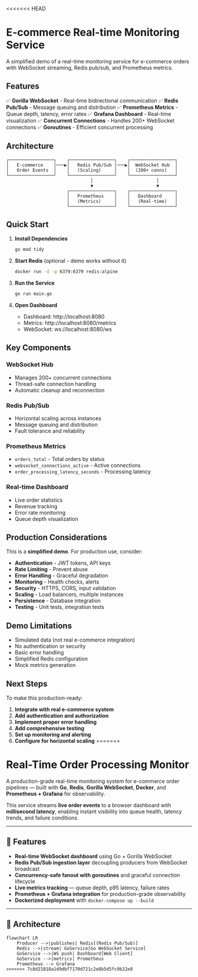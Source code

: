 <<<<<<< HEAD
# E-commerce Real-time Monitoring Service

A simplified demo of a real-time monitoring service for e-commerce orders with WebSocket streaming, Redis pub/sub, and Prometheus metrics.

## Features

✅ **Gorilla WebSocket** - Real-time bidirectional communication
✅ **Redis Pub/Sub** - Message queuing and distribution
✅ **Prometheus Metrics** - Queue depth, latency, error rates
✅ **Grafana Dashboard** - Real-time visualization
✅ **Concurrent Connections** - Handles 200+ WebSocket connections
✅ **Goroutines** - Efficient concurrent processing

## Architecture

```
┌─────────────────┐    ┌─────────────────┐    ┌─────────────────┐
│   E-commerce    │───▶│   Redis Pub/Sub │───▶│  WebSocket Hub  │
│   Order Events  │    │   (Scaling)     │    │  (200+ conns)   │
└─────────────────┘    └─────────────────┘    └─────────────────┘
                                │                        │
                                ▼                        ▼
                       ┌─────────────────┐    ┌─────────────────┐
                       │   Prometheus    │    │   Dashboard     │
                       │   (Metrics)     │    │   (Real-time)   │
                       └─────────────────┘    └─────────────────┘
```

## Quick Start

1. **Install Dependencies**
   ```bash
   go mod tidy
   ```

2. **Start Redis** (optional - demo works without it)
   ```bash
   docker run -d -p 6379:6379 redis:alpine
   ```

3. **Run the Service**
   ```bash
   go run main.go
   ```

4. **Open Dashboard**
   - Dashboard: http://localhost:8080
   - Metrics: http://localhost:8080/metrics
   - WebSocket: ws://localhost:8080/ws

## Key Components

### WebSocket Hub
- Manages 200+ concurrent connections
- Thread-safe connection handling
- Automatic cleanup and reconnection

### Redis Pub/Sub
- Horizontal scaling across instances
- Message queuing and distribution
- Fault tolerance and reliability

### Prometheus Metrics
- `orders_total` - Total orders by status
- `websocket_connections_active` - Active connections
- `order_processing_latency_seconds` - Processing latency

### Real-time Dashboard
- Live order statistics
- Revenue tracking
- Error rate monitoring
- Queue depth visualization

## Production Considerations

This is a **simplified demo**. For production use, consider:

- **Authentication** - JWT tokens, API keys
- **Rate Limiting** - Prevent abuse
- **Error Handling** - Graceful degradation
- **Monitoring** - Health checks, alerts
- **Security** - HTTPS, CORS, input validation
- **Scaling** - Load balancers, multiple instances
- **Persistence** - Database integration
- **Testing** - Unit tests, integration tests

## Demo Limitations

- Simulated data (not real e-commerce integration)
- No authentication or security
- Basic error handling
- Simplified Redis configuration
- Mock metrics generation

## Next Steps

To make this production-ready:

1. **Integrate with real e-commerce system**
2. **Add authentication and authorization**
3. **Implement proper error handling**
4. **Add comprehensive testing**
5. **Set up monitoring and alerting**
6. **Configure for horizontal scaling**
=======
# Real-Time Order Processing Monitor

A production-grade real-time monitoring system for e-commerce order pipelines — built with **Go**, **Redis**, **Gorilla WebSocket**, **Docker**, and **Prometheus + Grafana** for observability.

This service streams **live order events** to a browser dashboard with **millisecond latency**, enabling instant visibility into queue health, latency trends, and failure conditions.

---

## 🚀 Features

- **Real-time WebSocket dashboard** using Go + Gorilla WebSocket
- **Redis Pub/Sub ingestion layer** decoupling producers from WebSocket broadcast
- **Concurrency-safe fanout with goroutines** and graceful connection lifecycle
- **Live metrics tracking** — queue depth, p95 latency, failure rates
- **Prometheus + Grafana integration** for production-grade observability
- **Dockerized deployment** with `docker-compose up --build`

---

## 🧩 Architecture

```mermaid
flowchart LR
    Producer -->|publishes| Redis[(Redis Pub/Sub)]
    Redis -->|stream| GoService[Go WebSocket Service]
    GoService -->|WS push| Dashboard[Web Client]
    GoService -->|metrics| Prometheus
    Prometheus --> Grafana
>>>>>>> 7c8d21818a1d9dbf7170d721c2e8b5d5fc9b22e8
